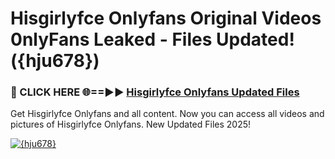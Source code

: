 # Hisgirlyfce Onlyfans Original Videos 0nlyFans Leaked - Files Updated! ({hju678})

<h3>🔴 CLICK HERE 🌐==►► <a href="https://tinyurl.com/ms9xzufz" rel="nofollow">Hisgirlyfce Onlyfans Updated Files</a></h3>

Get Hisgirlyfce Onlyfans and all content. Now you can access all videos and pictures of Hisgirlyfce Onlyfans. New Updated Files 2025!

[![{hju678}](https://i.imgur.com/PQ7UWWw.gif)](https://tinyurl.com/ms9xzufz)
